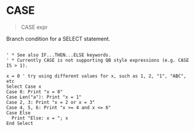 # CASE

> CASE expr

Branch condition for a SELECT statement.


~~~

' * See also IF...THEN...ELSE keywords.
' * Currently CASE is not supporting QB style expressions (e.g. CASE IS > 1).
 
x = 0 ' try using different values for x, such as 1, 2, "1", "ABC", etc
Select Case x
Case 0: Print "x = 0"
Case Len("a"): Print "x = 1"
Case 2, 3: Print "x = 2 or x = 3"
Case 4, 5, 6: Print "x >= 4 and x <= 6"
Case Else
  Print "Else: x = "; x
End Select

~~~

